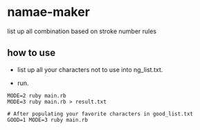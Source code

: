 # namae-maker

list up all combination based on stroke number rules

## how to use

- list up all your characters not to use into ng_list.txt.

- run.

```shell
MODE=2 ruby main.rb
MODE=3 ruby main.rb > result.txt 

# After populating your favorite characters in good_list.txt
GOOD=1 MODE=3 ruby main.rb
```
